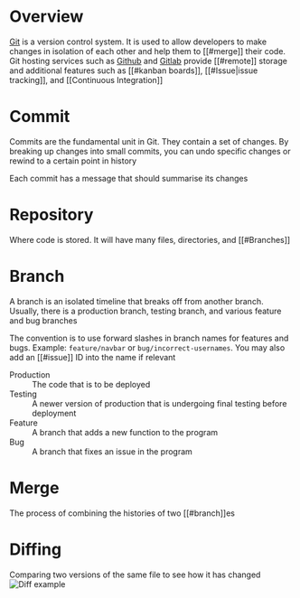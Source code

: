 # Overview
[Git](https://git-scm.com/) is a version control system. It is used to allow developers to make changes in isolation of each other and help them to [[#merge]] their code. Git hosting services such as [Github](https://github.com) and [Gitlab](https://about.gitlab.com) provide [[#remote]] storage and additional features such as [[#kanban boards]], [[#Issue|issue tracking]], and [[Continuous Integration]]

# Commit
Commits are the fundamental unit in Git. They contain a set of changes. By breaking up changes into small commits, you can undo specific changes or rewind to a certain point in history

Each commit has a message that should summarise its changes

# Repository
Where code is stored. It will have many files, directories, and [[#Branches]]

# Branch
A branch is an isolated timeline that breaks off from another branch. Usually, there is a production branch, testing branch, and various feature and bug branches

The convention is to use forward slashes in branch names for features and bugs. Example: `feature/navbar` or `bug/incorrect-usernames`. You may also add an [[#issue]] ID into the name if relevant

<dl>
	<dt>Production</dt>
	<dd>The code that is to be deployed</dd>
	<dt>Testing</dt>
	<dd>A newer version of production that is undergoing final testing before deployment</dd>
	<dt>Feature</dt>
	<dd>A branch that adds a new function to the program</dd>
	<dt>Bug</dt>
	<dd>A branch that fixes an issue in the program</dd>
</dl>

# Merge
The process of combining the histories of two [[#branch]]es

# Diffing
Comparing two versions of the same file to see how it has changed
![Diff example](https://sgeb.io/posts/git-diff-anywhere/git-diff.png)